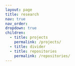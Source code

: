 ```yaml
---
layout: page
title: research
nav: true
nav_order: 
dropdown: true
children:
  - title: projects
    permalink: /projects/
  - title: divider
  - title: repositories
    permalink: /repositories/
---
```

